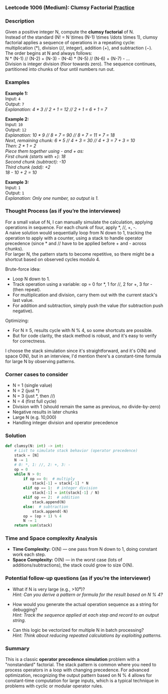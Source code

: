 ### Leetcode 1006 (Medium): Clumsy Factorial [Practice](https://leetcode.com/problems/clumsy-factorial)

### Description  
Given a positive integer N, compute the **clumsy factorial** of N.  
Instead of the standard \(N! = N \times (N-1) \times \ldots \times 1\), clumsy factorial applies a sequence of operations in a repeating cycle: multiplication (\*), division (//, integer), addition (+), and subtraction (−).  
The order begins at N and always follows:  
N \* (N-1) // (N-2) + (N-3) - (N-4) \* (N-5) // (N-6) + (N-7) - ...  
Division is integer division (floor towards zero). The sequence continues, partitioned into chunks of four until numbers run out.

### Examples  

**Example 1:**  
Input: `4`  
Output: `7`  
*Explanation: 4 \* 3 // 2 + 1 = 12 // 2 + 1 = 6 + 1 = 7*

**Example 2:**  
Input: `10`  
Output: `12`  
*Explanation: 10 \* 9 // 8 + 7 = 90 // 8 + 7 = 11 + 7 = 18  
Next, remaining chunk: 6 \* 5 // 4 + 3 = 30 // 4 + 3 = 7 + 3 = 10  
Then: 2 \* 1 = 2  
Piece them together using - and + as:  
First chunk (starts with +): 18  
Second chunk (subtract): -10  
Third chunk (add): +2  
18 - 10 + 2 = 10*

**Example 3:**  
Input: `1`  
Output: `1`  
*Explanation: Only one number, so output is 1.*

### Thought Process (as if you’re the interviewee)  

For a small value of N, I can manually simulate the calculation, applying operations in sequence. For each chunk of four, apply \*, //, +, -.  
A naive solution would sequentially loop from N down to 1, tracking the operation to apply with a counter, using a stack to handle operator precedence (since \* and // have to be applied before + and - across chunks).  
For larger N, the pattern starts to become repetitive, so there might be a shortcut based on observed cycles modulo 4.

Brute-force idea:
- Loop N down to 1.
- Track operation using a variable: op = 0 for *, 1 for //, 2 for +, 3 for - (then repeat).
- For multiplication and division, carry them out with the current stack's last value.
- For addition and subtraction, simply push the value (for subtraction push negative).

Optimizing:
- For N ≥ 5, results cycle with N % 4, so some shortcuts are possible.
- But for code clarity, the stack method is robust, and it's easy to verify for correctness.

I choose the stack simulation since it's straightforward, and it's O(N) and space O(N), but in an interview, I'd mention there's a constant-time formula for large N by observing patterns.

### Corner cases to consider  
- N = 1 (single value)
- N = 2 (just \*)
- N = 3 (just \*, then //)
- N = 4 (first full cycle)
- Division with 1 (should remain the same as previous, no divide-by-zero)
- Negative results in later chunks  
- Large N (e.g. 10,000)  
- Handling integer division and operator precedence  

### Solution

```python
def clumsy(N: int) -> int:
    # List to simulate stack behavior (operator precedence)
    stack = [N]
    N -= 1
    # 0: *, 1: //, 2: +, 3: -
    op = 0
    while N > 0:
        if op == 0:  # multiply
            stack[-1] = stack[-1] * N
        elif op == 1:  # integer division
            stack[-1] = int(stack[-1] / N)
        elif op == 2:  # addition
            stack.append(N)
        else:  # subtraction
            stack.append(-N)
        op = (op + 1) % 4
        N -= 1
    return sum(stack)
```

### Time and Space complexity Analysis  

- **Time Complexity:** O(N) — one pass from N down to 1, doing constant work each step.
- **Space Complexity:** O(N) — in the worst case (lots of additions/subtractions), the stack could grow to size O(N).

### Potential follow-up questions (as if you’re the interviewer)  

- What if N is very large (e.g., >10⁶)?  
  *Hint: Can you derive a pattern or formula for the result based on N % 4?*
  
- How would you generate the actual operation sequence as a string for debugging?  
  *Hint: Track the sequence applied at each step and record to an output string.*

- Can this logic be vectorized for multiple N in batch processing?  
  *Hint: Think about reducing repeated calculations by exploiting patterns.*

### Summary
This is a classic **operator precedence simulation** problem with a "nonstandard" factorial. The stack pattern is common where you need to process operators in a loop with changing precedence. For advanced optimization, recognizing the output pattern based on N % 4 allows for constant-time computation for large inputs, which is a typical technique in problems with cyclic or modular operator rules.